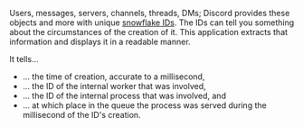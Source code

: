 Users, messages, servers, channels, threads, DMs; Discord provides these objects and more with unique [snowflake IDs](https://discord.com/developers/docs/reference#snowflakes).
The IDs can tell you something about the circumstances of the creation of it.
This application extracts that information and displays it in a readable manner.

It tells…
- … the time of creation, accurate to a millisecond,
- … the ID of the internal worker that was involved,
- … the ID of the internal process that was involved, and
- … at which place in the queue the process was served during the millisecond of the ID's creation.
